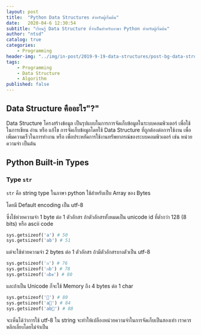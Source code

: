 ```yaml
---
layout: post
title:  "Python Data Structures สำหรับผู้เริ่มต้น"
date:   2020-04-6 12:30:54
subtitle: "เรียนรู้ Data Structure ที่จำเป็นสำหรับภาษา Python สำหรับผู้เริ่มต้น"
author: "ntsd"
catalog: true
categories:
    - Programming
header-img: "../img/in-post/2019-9-19-data-structures/post-bg-data-structure.jpg"
tags:
    - Programming
    - Data Structure
    - Algorithm
published: false
---
```


## Data Structure คืออะไร"?"

Data Structure โครงสร้างข้อมูล เป็นรุปแบบในการการจัดเก็บข้อมูลในระบบคอมพิวเตอร์ เพื่อใช้ในการเขียน อ่าน หรือ แก้ไข
การจัดเก็บข้อมูลโดยใช้ Data Structure ที่ถูกต้องต่อการใช้งาน เพื่อเพิ่มความเร็วในการทำงาน หรือ เพื่อประหยัดการใช้งานทรัพยากรณ์ของระบบคอมพิวเตอร์ เช่น หน่วยความจำ เป็นต้น

## Python Built-in Types

### Type `str`

`str` คือ string type ในภาษา python ใช้สำหรับเป็บ Array ของ Bytes

โดยมี Default encoding เป็น utf-8

ซึ่งใช้ห่วยความจำ 1 byte ต่อ 1 ตัวอักสร ถ้าตัวอักสรทั้งหมดเป็น unicode id ที่ตํ่ากว่า 128 (8 bits) หรือ ascii code

``` Python
sys.getsizeof('a') # 50
sys.getsizeof('ab') # 51
```

แต่จะใช้ห่วยความจำ 2 bytes ต่อ 1 ตัวอักสร ถ้ามีตัวอักสรบางตัวเป็น utf-8

``` Python
sys.getsizeof('ก') # 76
sys.getsizeof('กb') # 78
sys.getsizeof('กbข') # 80
```

และถ้าเป็น Unicode ก็จะใช้ Memory ถึง 4 bytes ต่อ 1 char

``` Python
sys.getsizeof('🐍') # 80
sys.getsizeof('a🐍') # 84
sys.getsizeof('ab🐍') # 88
```

จะเห็นได้ว่าการใช้ utf-8 ใน string จะทำให้เปลืองหน่วยความจำในการจัดเก็บเป็นสองเท่า เราควรหลีกเลี่ยงโดยไม่จำเป็น
